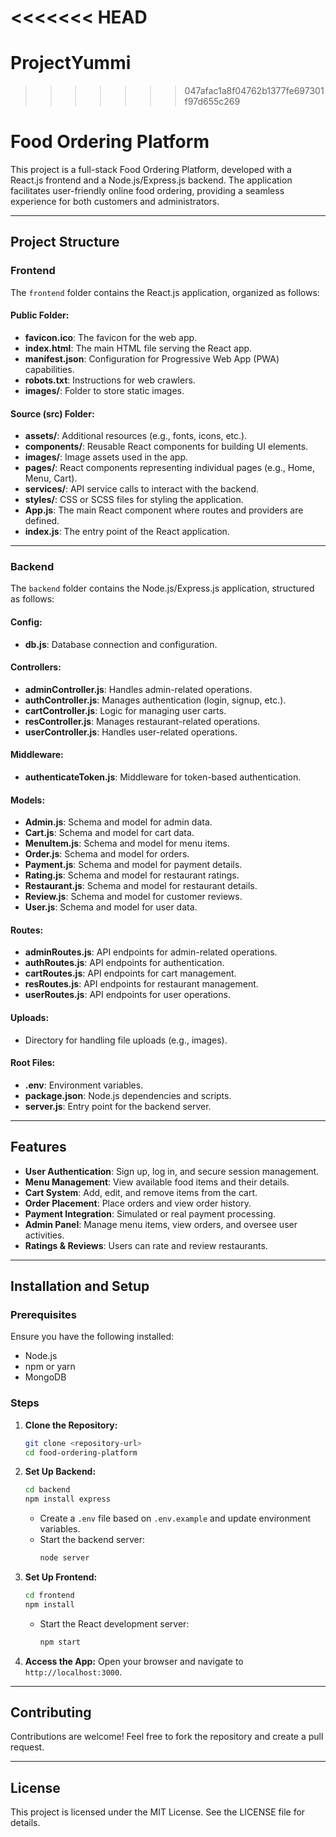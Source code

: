 <<<<<<< HEAD
=======
# ProjectYummi

>>>>>>> 047afac1a8f04762b1377fe697301f97d655c269
# Food Ordering Platform

This project is a full-stack Food Ordering Platform, developed with a React.js frontend and a Node.js/Express.js backend. The application facilitates user-friendly online food ordering, providing a seamless experience for both customers and administrators.

---

## Project Structure

### Frontend
The `frontend` folder contains the React.js application, organized as follows:

#### Public Folder:
- **favicon.ico**: The favicon for the web app.
- **index.html**: The main HTML file serving the React app.
- **manifest.json**: Configuration for Progressive Web App (PWA) capabilities.
- **robots.txt**: Instructions for web crawlers.
- **images/**: Folder to store static images.

#### Source (src) Folder:
- **assets/**: Additional resources (e.g., fonts, icons, etc.).
- **components/**: Reusable React components for building UI elements.
- **images/**: Image assets used in the app.
- **pages/**: React components representing individual pages (e.g., Home, Menu, Cart).
- **services/**: API service calls to interact with the backend.
- **styles/**: CSS or SCSS files for styling the application.
- **App.js**: The main React component where routes and providers are defined.
- **index.js**: The entry point of the React application.

---

### Backend
The `backend` folder contains the Node.js/Express.js application, structured as follows:

#### Config:
- **db.js**: Database connection and configuration.

#### Controllers:
- **adminController.js**: Handles admin-related operations.
- **authController.js**: Manages authentication (login, signup, etc.).
- **cartController.js**: Logic for managing user carts.
- **resController.js**: Manages restaurant-related operations.
- **userController.js**: Handles user-related operations.

#### Middleware:
- **authenticateToken.js**: Middleware for token-based authentication.

#### Models:
- **Admin.js**: Schema and model for admin data.
- **Cart.js**: Schema and model for cart data.
- **MenuItem.js**: Schema and model for menu items.
- **Order.js**: Schema and model for orders.
- **Payment.js**: Schema and model for payment details.
- **Rating.js**: Schema and model for restaurant ratings.
- **Restaurant.js**: Schema and model for restaurant details.
- **Review.js**: Schema and model for customer reviews.
- **User.js**: Schema and model for user data.

#### Routes:
- **adminRoutes.js**: API endpoints for admin-related operations.
- **authRoutes.js**: API endpoints for authentication.
- **cartRoutes.js**: API endpoints for cart management.
- **resRoutes.js**: API endpoints for restaurant management.
- **userRoutes.js**: API endpoints for user operations.

#### Uploads:
- Directory for handling file uploads (e.g., images).

#### Root Files:
- **.env**: Environment variables.
- **package.json**: Node.js dependencies and scripts.
- **server.js**: Entry point for the backend server.

---

## Features
- **User Authentication**: Sign up, log in, and secure session management.
- **Menu Management**: View available food items and their details.
- **Cart System**: Add, edit, and remove items from the cart.
- **Order Placement**: Place orders and view order history.
- **Payment Integration**: Simulated or real payment processing.
- **Admin Panel**: Manage menu items, view orders, and oversee user activities.
- **Ratings & Reviews**: Users can rate and review restaurants.

---

## Installation and Setup

### Prerequisites
Ensure you have the following installed:
- Node.js
- npm or yarn
- MongoDB

### Steps
1. **Clone the Repository:**
   ```bash
   git clone <repository-url>
   cd food-ordering-platform
   ```

2. **Set Up Backend:**
   ```bash
   cd backend
   npm install express
   ```
   - Create a `.env` file based on `.env.example` and update environment variables.
   - Start the backend server:
     ```bash
     node server
     ```

3. **Set Up Frontend:**
   ```bash
   cd frontend
   npm install
   ```
   - Start the React development server:
     ```bash
     npm start
     ```

4. **Access the App:**
   Open your browser and navigate to `http://localhost:3000`.

---

## Contributing
Contributions are welcome! Feel free to fork the repository and create a pull request.

---

## License
This project is licensed under the MIT License. See the LICENSE file for details.

